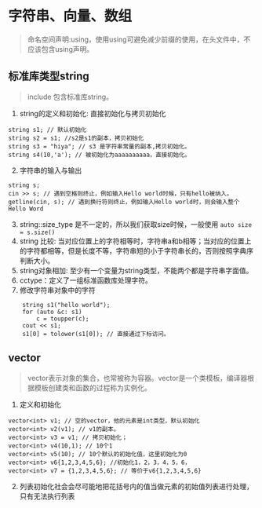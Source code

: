 # 字符串、向量、数组
> 命名空间声明:using，使用using可避免减少前缀的使用，在头文件中，不应该包含using声明。
## 标准库类型string
> include <string> 包含标准库string。
1. string的定义和初始化: 直接初始化与拷贝初始化
```
string s1; // 默认初始化
string s2 = s1; //s2是s1的副本，拷贝初始化
string s3 = "hiya"; // s3 是字符串常量的副本,拷贝初始化。
string s4(10,'a'); // 被初始化为aaaaaaaaaa，直接初始化。
```
2. 字符串的输入与输出
```
string s;
cin >> s; // 遇到空格则终止，例如输入Hello world时候，只有hello被纳入。
getline(cin, s); // 遇到换行符则终止，例如输入Hello world时，则会输入整个Hello Word
```
3. string::size_type 是不一定的，所以我们获取size时候，一般使用 `auto size = s.size()`
4. string 比较: 当对应位置上的字符相等时，字符串a和b相等；当对应的位置上的字符都相等，但是长度不等，字符串短的小于字符串长的，否则按照字典序判断大小。
5. string对象相加: 至少有一个变量为string类型，不能两个都是字符串字面值。
6. cctype：定义了一组标准函数库处理字符。
6. 修改字符串对象中的字符
```
    string s1("hello world");
    for (auto &c: s1)
        c = toupper(c);
    cout << s1;
    s1[0] = tolower(s1[0]); // 直接通过下标访问。
```

## vector
> vector表示对象的集合，也常被称为容器。vector是一个类模板，编译器根据模板创建类和函数的过程称为实例化。
1. 定义和初始化
```
vector<int> v1; // 空的vector，他的元素是int类型，默认初始化
vector<int> v2(v1); // v1的副本。
vector<int> v3 = v1; // 拷贝初始化；
vector<int> v4(10,1); // 10个1
vector<int> v5(10); // 10个默认的初始化值，这里初始化为0
vector<int> v6{1,2,3,4,5,6}; //初始化1，2，3，4，5，6，
vector<int> v7 = {1,2,3,4,5,6}; // 等价于v6{1,2,3,4,5,6}
```
2. 列表初始化社会会尽可能地把花括号内的值当做元素的初始值列表进行处理，只有无法执行列表
